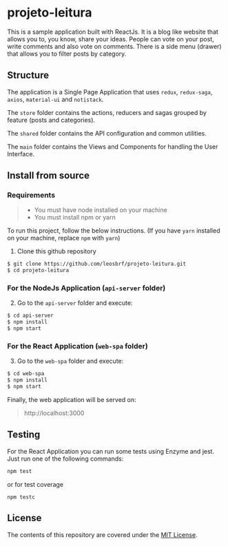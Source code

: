 # projeto-leitura

This is a sample application built with ReactJs. It is a blog like website that allows you to, you know, share your ideas. People can vote on your post, write comments and also vote on comments. There is a side menu (drawer) that allows you to filter posts by category.

## Structure

The application is a Single Page Application that uses `redux`, `redux-saga`, `axios`, `material-ui` and `notistack`. 

The `store` folder contains the actions, reducers and sagas grouped by feature (posts and categories). 

The `shared` folder contains the API configuration and common utilities.

The `main` folder contains the Views and Components for handling the User Interface.


## Install from source

### Requirements
> - You must have node installed on your machine
> - You must install npm or yarn

To run this project, follow the below instructions. (If you have `yarn` installed on your machine, replace `npm` with `yarn`)

1. Clone this github repository

```Apache
$ git clone https://github.com/leosbrf/projeto-leitura.git
$ cd projeto-leitura
```

### For the NodeJs Application (`api-server` folder)

2. Go to the `api-server` folder and execute:

```Apache
$ cd api-server
$ npm install
$ npm start
```

### For the React Application (`web-spa` folder)

3. Go to the `web-spa` folder and execute:

```Apache
$ cd web-spa
$ npm install
$ npm start
```

Finally, the web application will be served on:
> http://localhost:3000

## Testing

For the React Application you can run some tests using Enzyme and jest. Just run one of the following commands:

```sql
npm test
```
or for test coverage
```
npm testc
```

## License

The contents of this repository are covered under the [MIT License](https://github.com/leosbrf/projeto-leitura/blob/master/LICENSE).

